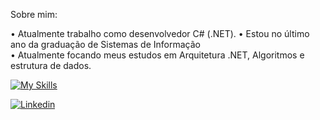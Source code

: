 Sobre mim:

• Atualmente trabalho como desenvolvedor C# (.NET).
• Estou no último ano da graduação de Sistemas de Informação  
• Atualmente focando meus estudos em Arquitetura .NET, Algoritmos e estrutura de dados.

[![My Skills](https://skillicons.dev/icons?i=cs,dotnet)]()



<a href="https://www.linkedin.com/in/gabriel-pizzani-palhares/"><img src="https://img.shields.io/badge/LinkedIn-0077B5?style=for-the-badge&logo=linkedin&logoColor=white" alt="Linkedin" ></a>
